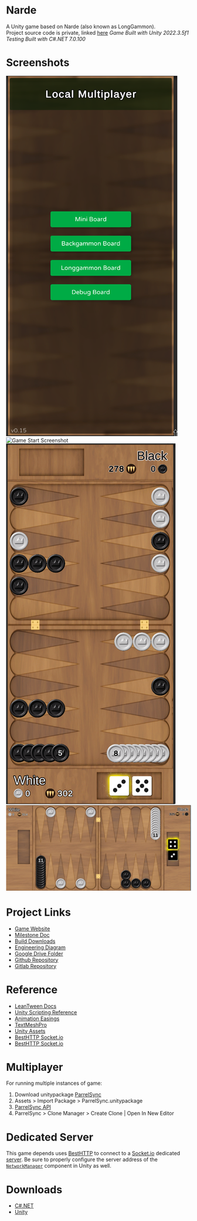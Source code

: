 # Narde
A Unity game based on Narde (also known as LongGammon).  
Project source code is private, linked [here](https://github.com/liormushiev/Narde)
*Game Built with Unity 2022.3.5f1*  
*Testing Built with C#.NET 7.0.100*


# Screenshots
![Menu Screenshot](Screenshots/img1.png)
![Game Start Screenshot](Screenshots/img2.png)
![Portrait Mode Gameplay Screenshot](Screenshots/img3.png)
![Landscape Mode Gameplay Screenshot](Screenshots/img4.png)

# Project Links
* [Game Website](http://68.83.165.13/)
* [Milestone Doc](https://docs.google.com/document/d/1QsN3H6nxUg2RyeJ_d9EB5k77-_HzqkEG5xhDLJxVby0/edit)
* [Build Downloads](https://mega.nz/folder/CnwDwBjI#SF0jby2EEahtnFUuaMESCQ)
* [Engineering Diagram](https://docs.google.com/drawings/d/1XKhVOKV4r8eMdTmyru82MZEdI8S1OKcl39__Qt35Bs8/edit)
* [Google Drive Folder](https://drive.google.com/drive/folders/1Ji-6azgWV9c_3WJ3ikLHN3F4lF7Slq1e)
* [Github Repository](https://github.com/liormushiev/Narde)
* [Gitlab Repository](https://gitlab.com/RoseMaster3000/narde)

# Reference
* [LeanTween Docs](http://dentedpixel.com/LeanTweenDocumentation/classes/LeanTween.html)
* [Unity Scripting Reference](https://docs.unity3d.com/ScriptReference/index.html)
* [Animation Easings](https://easings.net/en)
* [TextMeshPro](http://digitalnativestudios.com/textmeshpro/docs/ScriptReference/TextMeshPro.html)
* [Unity Assets](https://assetstore.unity.com/users/18967446466281/saveForLater)
* [BestHTTP Socket.io](https://besthttp-documentation.readthedocs.io/en/dev/3.1Socket.IO3/)
* [BestHTTP Socket.io](https://benedicht.github.io/BestHTTP-Documentation/pages/best_http2/protocols/socketio/socketio.html)

# Multiplayer
For running multiple instances of game:
1. Download unitypackage [ParrelSync](https://github.com/VeriorPies/ParrelSync/releases)
2. Assets > Import Package > ParrelSync.unitypackage
3. [ParrelSync API](https://github.com/VeriorPies/ParrelSync/wiki/List-of-APIs)
4. ParrelSync > Clone Manager > Create Clone | Open In New Editor

# Dedicated Server
This game depends uses [BestHTTP](https://benedicht.github.io/BestHTTP-Documentation/pages/best_http2/protocols/socketio/socketio.html) to connect to a [Socket.io](https://benedicht.github.io/BestHTTP-Documentation/index.html) dedicated [server](https://github.com/RoseMaster3000/Narde-Server). Be sure to properly configure the server address of the [`NetworkManager`](https://github.com/liormushiev/Narde/blob/main/Assets/Scripts/Networking/NetworkManager.cs) component in Unity as well.


# Downloads
* [C#.NET](https://dotnet.microsoft.com/en-us/download)
* [Unity](https://unity.com/download)

